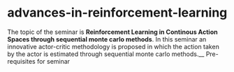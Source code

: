 # advances-in-reinforcement-learning
The topic of the seminar is **Reinforcement Learning in Continous Action Spaces through sequential monte carlo methods**. In this seminar an innovative actor-critic methodology is proposed in which the action taken by the actor is estimated through sequential monte carlo methods.__
Pre-requisites for seminar
